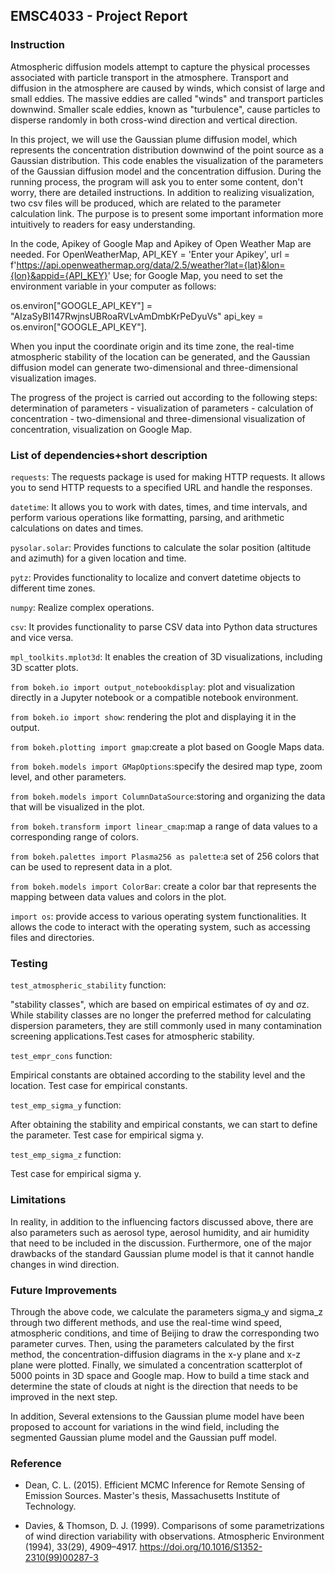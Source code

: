 ## EMSC4033 - Project Report

### Instruction

Atmospheric diffusion models attempt to capture the physical processes associated with particle transport in the atmosphere. Transport and diffusion in the atmosphere are caused by winds, which consist of large and small eddies. The massive eddies are called "winds" and transport particles downwind. Smaller scale eddies, known as "turbulence", cause particles to disperse randomly in both cross-wind direction and vertical direction.

In this project, we will use the Gaussian plume diffusion model, which represents the concentration distribution downwind of the point source as a Gaussian distribution. This code enables the visualization of the parameters of the Gaussian diffusion model and the concentration diffusion. During the running process, the program will ask you to enter some content, don't worry, there are detailed instructions. In addition to realizing visualization, two csv files will be produced, which are related to the parameter calculation link. The purpose is to present some important information more intuitively to readers for easy understanding.


In the code, Apikey of Google Map and Apikey of Open Weather Map are needed. For OpenWeatherMap, API_KEY = 'Enter your Apikey', url = f'https://api.openweathermap.org/data/2.5/weather?lat={lat}&lon={lon}&appid={API_KEY}' Use; for Google Map, you need to set the environment variable in your computer as follows: 

os.environ["GOOGLE_API_KEY"] = "AIzaSyBI147RwjnsUBRoaRVLvAmDmbKrPeDyuVs"           api_key = os.environ["GOOGLE_API_KEY"].


When you input the coordinate origin and its time zone, the real-time atmospheric stability of the location can be generated, and the Gaussian diffusion model can generate two-dimensional and three-dimensional visualization images.


The progress of the project is carried out according to the following steps: determination of parameters - visualization of parameters - calculation of concentration - two-dimensional and three-dimensional visualization of concentration, visualization on Google Map.

### List of dependencies+short description

`requests`: The requests package is used for making HTTP requests. It allows you to send HTTP requests to a specified URL and handle the responses.


`datetime`: It allows you to work with dates, times, and time intervals, and perform various operations like formatting, parsing, and arithmetic calculations on dates and times.


`pysolar.solar`: Provides functions to calculate the solar position (altitude and azimuth) for a given location and time. 


`pytz`: Provides functionality to localize and convert datetime objects to different time zones.


`numpy`: Realize complex operations.


`csv`: It provides functionality to parse CSV data into Python data structures and vice versa.


`mpl_toolkits.mplot3d`: It enables the creation of 3D visualizations, including 3D scatter plots.


`from bokeh.io import output_notebookdisplay`: plot and visualization directly in a Jupyter notebook or a compatible notebook environment.


`from bokeh.io import show`: rendering the plot and displaying it in the output.


`from bokeh.plotting import gmap`:create a plot based on Google Maps data.


`from bokeh.models import GMapOptions`:specify the desired map type, zoom level, and other parameters.


`from bokeh.models import ColumnDataSource`:storing and organizing the data that will be visualized in the plot.


`from bokeh.transform import linear_cmap`:map a range of data values to a corresponding range of colors.


`from bokeh.palettes import Plasma256 as palette`:a set of 256 colors that can be used to represent data in a plot.


`from bokeh.models import ColorBar`:  create a color bar that represents the mapping between data values and colors in the plot.


`import os`:  provide access to various operating system functionalities. It allows the code to interact with the operating system, such as accessing files and directories.

### Testing

`test_atmospheric_stability` function:


"stability classes", which are based on empirical estimates of σy and σz. While stability classes are no longer the preferred method for calculating dispersion parameters, they are still commonly used in many contamination screening applications.Test cases for atmospheric stability.


`test_empr_cons` function:


Empirical constants are obtained according to the stability level and the location. Test case for empirical constants.


`test_emp_sigma_y` function:


After obtaining the stability and empirical constants, we can start to define the parameter. Test case for empirical sigma y.


`test_emp_sigma_z` function:


Test case for empirical sigma y.

### Limitations


In reality, in addition to the influencing factors discussed above, there are also parameters such as aerosol type, aerosol humidity, and air humidity that need to be included in the discussion. Furthermore, one of the major drawbacks of the standard Gaussian plume model is that it cannot handle changes in wind direction. 


### Future Improvements	


Through the above code, we calculate the parameters sigma_y and sigma_z through two different methods, and use the real-time wind speed, atmospheric conditions, and time of Beijing to draw the corresponding two parameter curves. Then, using the parameters calculated by the first method, the concentration-diffusion diagrams in the x-y plane and x-z plane were plotted. Finally, we simulated a concentration scatterplot of 5000 points in 3D space and Google map. How to build a time stack and determine the state of clouds at night is the direction that needs to be improved in the next step. 


In addition, Several extensions to the Gaussian plume model have been proposed to account for variations in the wind field, including the segmented Gaussian plume model and the Gaussian puff model.


### Reference


* Dean, C. L. (2015). Efficient MCMC Inference for Remote Sensing of Emission Sources. Master's thesis, Massachusetts Institute of Technology.

* Davies, & Thomson, D. J. (1999). Comparisons of some parametrizations of wind direction variability with observations. Atmospheric Environment (1994), 33(29), 4909–4917. https://doi.org/10.1016/S1352-2310(99)00287-3
